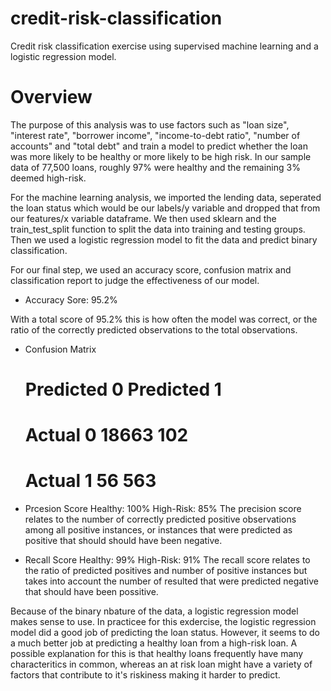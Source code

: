 # credit-risk-classification
Credit risk classification exercise using supervised machine learning and a logistic regression model.


# Overview
The purpose of this analysis was to use factors such as "loan size", "interest rate", "borrower income", "income-to-debt ratio", "number of accounts" and "total debt" and train a model to predict whether the loan was more likely to be healthy or more likely to be high risk. In our sample data of 77,500 loans, roughly 97% were healthy and the remaining 3% deemed high-risk.

For the machine learning analysis, we imported the lending data, seperated the loan status which would be our labels/y variable and dropped that from our features/x variable dataframe. We then used sklearn and the train_test_split function to split the data into training and testing groups. Then we used a logistic regression model to fit the data and predict binary classification.

For our final step, we used an accuracy score, confusion matrix and classification report to judge the effectiveness of our model.

- Accuracy Sore: 95.2%

With a total score of 95.2% this is how often the model was correct, or the ratio of the correctly predicted observations to the total observations.

- Confusion Matrix

    # Predicted 0	Predicted 1
    # Actual 0	18663	102
    # Actual 1	56	563

- Prcesion Score
Healthy: 100%
High-Risk: 85%
The precision score relates to the number of correctly predicted positive observations among all positive instances, or instances that were predicted as positive that should should have been negative.


- Recall Score
Healthy: 99%
High-Risk: 91%
The recall score relates to the ratio of predicted positives and number of positive instances but takes into account the number of resulted that were predicted negative that should have been possitive.


Because of the binary nbature of the data, a logistic regression model makes sense to use. In practicee for this exdercise, the logistic regression model did a good job of predicting the loan status. However, it seems to do a much better job at predicting a healthy loan from a high-risk loan. A possible explanation for this is that healthy loans frequently have many characteritics in common, whereas an at risk loan might have a variety of factors that contribute to it's riskiness making it harder to predict.